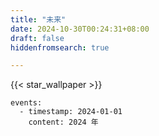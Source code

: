 ```yaml
---
title: "未来"
date: 2024-10-30T00:24:31+08:00
draft: false
hiddenfromsearch: true

---
```


{{< star_wallpaper >}}

```timeline {animation=true reverse=true}
events:
  - timestamp: 2024-01-01
    content: 2024 年 
```